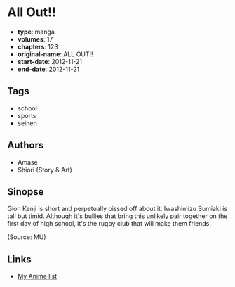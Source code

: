 # All Out!!

-   **type**: manga
-   **volumes**: 17
-   **chapters**: 123
-   **original-name**: ALL OUT!!
-   **start-date**: 2012-11-21
-   **end-date**: 2012-11-21

## Tags

-   school
-   sports
-   seinen

## Authors

-   Amase
-   Shiori (Story & Art)

## Sinopse

Gion Kenji is short and perpetually pissed off about it. Iwashimizu Sumiaki is tall but timid. Although it's bullies that bring this unlikely pair together on the first day of high school, it's the rugby club that will make them friends.

(Source: MU)

## Links

-   [My Anime list](https://myanimelist.net/manga/70739/All_Out)
